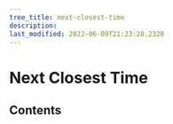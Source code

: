 ```yaml
---
tree_title: next-closest-time
description: 
last_modified: 2022-06-09T21:23:28.2328
---
```


# Next Closest Time

## Contents
